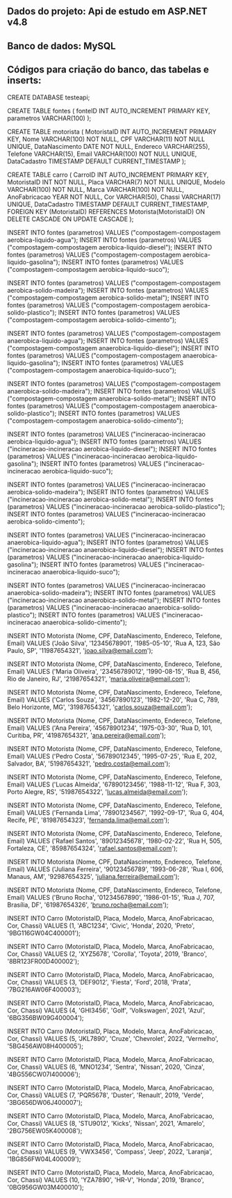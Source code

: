 <h2>Dados do projeto: Api de estudo em ASP.NET v4.8</h2>

<h2>Banco de dados: MySQL</h2>

<h2>Códigos para criação do banco, das tabelas e inserts:</h2>

CREATE DATABASE testeapi;

CREATE TABLE fontes (
fonteID INT AUTO_INCREMENT PRIMARY KEY,
parametros VARCHAR(100)
);

CREATE TABLE motorista (
    MotoristaID INT AUTO_INCREMENT PRIMARY KEY,
    Nome VARCHAR(100) NOT NULL,
    CPF VARCHAR(11) NOT NULL UNIQUE,
    DataNascimento DATE NOT NULL,
    Endereco VARCHAR(255),
    Telefone VARCHAR(15),
    Email VARCHAR(100) NOT NULL UNIQUE,
    DataCadastro TIMESTAMP DEFAULT CURRENT_TIMESTAMP
);

CREATE TABLE carro (
    CarroID INT AUTO_INCREMENT PRIMARY KEY,
    MotoristaID INT NOT NULL,
    Placa VARCHAR(7) NOT NULL UNIQUE,
    Modelo VARCHAR(100) NOT NULL,
    Marca VARCHAR(100) NOT NULL,
    AnoFabricacao YEAR NOT NULL,
    Cor VARCHAR(50),
    Chassi VARCHAR(17) UNIQUE,
    DataCadastro TIMESTAMP DEFAULT CURRENT_TIMESTAMP,
    FOREIGN KEY (MotoristaID) REFERENCES Motorista(MotoristaID)
        ON DELETE CASCADE
        ON UPDATE CASCADE
);

INSERT INTO fontes (parametros) VALUES ("compostagem-compostagem aerobica-liquido-agua");
INSERT INTO fontes (parametros) VALUES ("compostagem-compostagem aerobica-liquido-diesel");
INSERT INTO fontes (parametros) VALUES ("compostagem-compostagem aerobica-liquido-gasolina");
INSERT INTO fontes (parametros) VALUES ("compostagem-compostagem aerobica-liquido-suco");

INSERT INTO fontes (parametros) VALUES ("compostagem-compostagem aerobica-solido-madeira");
INSERT INTO fontes (parametros) VALUES ("compostagem-compostagem aerobica-solido-metal");
INSERT INTO fontes (parametros) VALUES ("compostagem-compostagem aerobica-solido-plastico");
INSERT INTO fontes (parametros) VALUES ("compostagem-compostagem aerobica-solido-cimento");

INSERT INTO fontes (parametros) VALUES ("compostagem-compostagem anaerobica-liquido-agua");
INSERT INTO fontes (parametros) VALUES ("compostagem-compostagem anaerobica-liquido-diesel");
INSERT INTO fontes (parametros) VALUES ("compostagem-compostagem anaerobica-liquido-gasolina");
INSERT INTO fontes (parametros) VALUES ("compostagem-compostagem anaerobica-liquido-suco");

INSERT INTO fontes (parametros) VALUES ("compostagem-compostagem anaerobica-solido-madeira");
INSERT INTO fontes (parametros) VALUES ("compostagem-compostagem anaerobica-solido-metal");
INSERT INTO fontes (parametros) VALUES ("compostagem-compostagem anaerobica-solido-plastico");
INSERT INTO fontes (parametros) VALUES ("compostagem-compostagem anaerobica-solido-cimento");

INSERT INTO fontes (parametros) VALUES ("incineracao-incineracao aerobica-liquido-agua");
INSERT INTO fontes (parametros) VALUES ("incineracao-incineracao aerobica-liquido-diesel");
INSERT INTO fontes (parametros) VALUES ("incineracao-incineracao aerobica-liquido-gasolina");
INSERT INTO fontes (parametros) VALUES ("incineracao-incineracao aerobica-liquido-suco");

INSERT INTO fontes (parametros) VALUES ("incineracao-incineracao aerobica-solido-madeira");
INSERT INTO fontes (parametros) VALUES ("incineracao-incineracao aerobica-solido-metal");
INSERT INTO fontes (parametros) VALUES ("incineracao-incineracao aerobica-solido-plastico");
INSERT INTO fontes (parametros) VALUES ("incineracao-incineracao aerobica-solido-cimento");

INSERT INTO fontes (parametros) VALUES ("incineracao-incineracao anaerobica-liquido-agua");
INSERT INTO fontes (parametros) VALUES ("incineracao-incineracao anaerobica-liquido-diesel");
INSERT INTO fontes (parametros) VALUES ("incineracao-incineracao anaerobica-liquido-gasolina");
INSERT INTO fontes (parametros) VALUES ("incineracao-incineracao anaerobica-liquido-suco");

INSERT INTO fontes (parametros) VALUES ("incineracao-incineracao anaerobica-solido-madeira");
INSERT INTO fontes (parametros) VALUES ("incineracao-incineracao anaerobica-solido-metal");
INSERT INTO fontes (parametros) VALUES ("incineracao-incineracao anaerobica-solido-plastico");
INSERT INTO fontes (parametros) VALUES ("incineracao-incineracao anaerobica-solido-cimento");

INSERT INTO Motorista (Nome, CPF, DataNascimento, Endereco, Telefone, Email)
VALUES ('João Silva', '12345678901', '1985-05-10', 'Rua A, 123, São Paulo, SP', '11987654321', 'joao.silva@email.com');

INSERT INTO Motorista (Nome, CPF, DataNascimento, Endereco, Telefone, Email)
VALUES ('Maria Oliveira', '23456789012', '1990-08-15', 'Rua B, 456, Rio de Janeiro, RJ', '21987654321', 'maria.oliveira@email.com');

INSERT INTO Motorista (Nome, CPF, DataNascimento, Endereco, Telefone, Email)
VALUES ('Carlos Souza', '34567890123', '1982-12-20', 'Rua C, 789, Belo Horizonte, MG', '31987654321', 'carlos.souza@email.com');

INSERT INTO Motorista (Nome, CPF, DataNascimento, Endereco, Telefone, Email)
VALUES ('Ana Pereira', '45678901234', '1975-03-30', 'Rua D, 101, Curitiba, PR', '41987654321', 'ana.pereira@email.com');

INSERT INTO Motorista (Nome, CPF, DataNascimento, Endereco, Telefone, Email)
VALUES ('Pedro Costa', '56789012345', '1995-07-25', 'Rua E, 202, Salvador, BA', '51987654321', 'pedro.costa@email.com');

INSERT INTO Motorista (Nome, CPF, DataNascimento, Endereco, Telefone, Email)
VALUES ('Lucas Almeida', '67890123456', '1988-11-12', 'Rua F, 303, Porto Alegre, RS', '51987654322', 'lucas.almeida@email.com');

INSERT INTO Motorista (Nome, CPF, DataNascimento, Endereco, Telefone, Email)
VALUES ('Fernanda Lima', '78901234567', '1992-09-17', 'Rua G, 404, Recife, PE', '81987654323', 'fernanda.lima@email.com');

INSERT INTO Motorista (Nome, CPF, DataNascimento, Endereco, Telefone, Email)
VALUES ('Rafael Santos', '89012345678', '1980-02-22', 'Rua H, 505, Fortaleza, CE', '85987654324', 'rafael.santos@email.com');

INSERT INTO Motorista (Nome, CPF, DataNascimento, Endereco, Telefone, Email)
VALUES ('Juliana Ferreira', '90123456789', '1993-06-28', 'Rua I, 606, Manaus, AM', '92987654325', 'juliana.ferreira@email.com');

INSERT INTO Motorista (Nome, CPF, DataNascimento, Endereco, Telefone, Email)
VALUES ('Bruno Rocha', '01234567890', '1986-01-15', 'Rua J, 707, Brasília, DF', '61987654326', 'bruno.rocha@email.com');

INSERT INTO Carro (MotoristaID, Placa, Modelo, Marca, AnoFabricacao, Cor, Chassi)
VALUES (1, 'ABC1234', 'Civic', 'Honda', 2020, 'Preto', '9BG116GW04C400001');

INSERT INTO Carro (MotoristaID, Placa, Modelo, Marca, AnoFabricacao, Cor, Chassi)
VALUES (2, 'XYZ5678', 'Corolla', 'Toyota', 2019, 'Branco', '8BR123FR00D400002');

INSERT INTO Carro (MotoristaID, Placa, Modelo, Marca, AnoFabricacao, Cor, Chassi)
VALUES (3, 'DEF9012', 'Fiesta', 'Ford', 2018, 'Prata', '7BG216AW06F400003');

INSERT INTO Carro (MotoristaID, Placa, Modelo, Marca, AnoFabricacao, Cor, Chassi)
VALUES (4, 'GHI3456', 'Golf', 'Volkswagen', 2021, 'Azul', '6BG356BW09G400004');

INSERT INTO Carro (MotoristaID, Placa, Modelo, Marca, AnoFabricacao, Cor, Chassi)
VALUES (5, 'JKL7890', 'Cruze', 'Chevrolet', 2022, 'Vermelho', '5BG456AW08H400005');

INSERT INTO Carro (MotoristaID, Placa, Modelo, Marca, AnoFabricacao, Cor, Chassi)
VALUES (6, 'MNO1234', 'Sentra', 'Nissan', 2020, 'Cinza', '4BG556CW07I400006');

INSERT INTO Carro (MotoristaID, Placa, Modelo, Marca, AnoFabricacao, Cor, Chassi)
VALUES (7, 'PQR5678', 'Duster', 'Renault', 2019, 'Verde', '3BG656DW06J400007');

INSERT INTO Carro (MotoristaID, Placa, Modelo, Marca, AnoFabricacao, Cor, Chassi)
VALUES (8, 'STU9012', 'Kicks', 'Nissan', 2021, 'Amarelo', '2BG756EW05K400008');

INSERT INTO Carro (MotoristaID, Placa, Modelo, Marca, AnoFabricacao, Cor, Chassi)
VALUES (9, 'VWX3456', 'Compass', 'Jeep', 2022, 'Laranja', '1BG856FW04L400009');

INSERT INTO Carro (MotoristaID, Placa, Modelo, Marca, AnoFabricacao, Cor, Chassi)
VALUES (10, 'YZA7890', 'HR-V', 'Honda', 2019, 'Branco', '0BG956GW03M400010');
